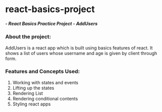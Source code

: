 # react-basics-project
##### - React Basics Practice Project - AddUsers

### About the project:
AddUsers is a react app which is built using basics features of react. It shows a list of users whose username and age is given by client through form.

### Features and Concepts Used:
1. Working with states and events
2. Lifting up the states
3. Rendering List
4. Rendering conditional contents
5. Styling react apps

